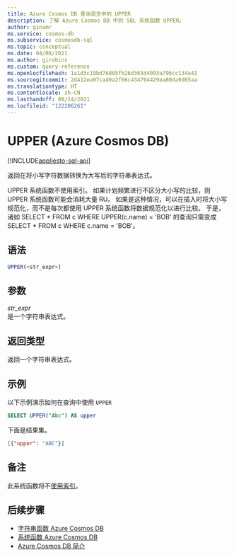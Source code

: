 ```yaml
---
title: Azure Cosmos DB 查询语言中的 UPPER
description: 了解 Azure Cosmos DB 中的 SQL 系统函数 UPPER。
author: ginamr
ms.service: cosmos-db
ms.subservice: cosmosdb-sql
ms.topic: conceptual
ms.date: 04/08/2021
ms.author: girobins
ms.custom: query-reference
ms.openlocfilehash: 1a1d3c19bd76805fb26d365d4093a796cc134a41
ms.sourcegitcommit: 2d412ea97cad0a2f66c434794429ea80da9d65aa
ms.translationtype: HT
ms.contentlocale: zh-CN
ms.lasthandoff: 08/14/2021
ms.locfileid: "122206261"
---
```

# <a name="upper-azure-cosmos-db"></a>UPPER (Azure Cosmos DB)
[!INCLUDE[appliesto-sql-api](../includes/appliesto-sql-api.md)]

 返回在将小写字符数据转换为大写后的字符串表达式。  

UPPER 系统函数不使用索引。 如果计划频繁进行不区分大小写的比较，则 UPPER 系统函数可能会消耗大量 RU。 如果是这种情况，可以在插入时将大小写规范化，而不是每次都使用 UPPER 系统函数将数据规范化以进行比较。 于是，诸如 SELECT * FROM c WHERE UPPER(c.name) = 'BOB' 的查询只需变成 SELECT * FROM c WHERE c.name = 'BOB'。

## <a name="syntax"></a>语法
  
```sql
UPPER(<str_expr>)  
```  
  
## <a name="arguments"></a>参数
  
*str_expr*  
   是一个字符串表达式。  
  
## <a name="return-types"></a>返回类型
  
  返回一个字符串表达式。  
  
## <a name="examples"></a>示例
  
  以下示例演示如何在查询中使用 `UPPER`  
  
```sql
SELECT UPPER("Abc") AS upper  
```  
  
 下面是结果集。  
  
```json
[{"upper": "ABC"}]  
```

## <a name="remarks"></a>备注

此系统函数将不[使用索引](../index-overview.md#index-usage)。

## <a name="next-steps"></a>后续步骤

- [字符串函数 Azure Cosmos DB](sql-query-string-functions.md)
- [系统函数 Azure Cosmos DB](sql-query-system-functions.md)
- [Azure Cosmos DB 简介](../introduction.md)

